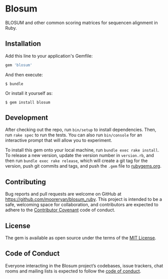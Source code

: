 # Blosum

BLOSUM and other common scoring matrices for sequencen alignment in Ruby.

## Installation

Add this line to your application's Gemfile:

```ruby
gem 'blosum'
```

And then execute:

    $ bundle

Or install it yourself as:

    $ gem install blosum
    
## Development

After checking out the repo, run `bin/setup` to install dependencies. Then, run `rake spec` to run the tests. You can also run `bin/console` for an interactive prompt that will allow you to experiment.

To install this gem onto your local machine, run `bundle exec rake install`. To release a new version, update the version number in `version.rb`, and then run `bundle exec rake release`, which will create a git tag for the version, push git commits and tags, and push the `.gem` file to [rubygems.org](https://rubygems.org).

## Contributing

Bug reports and pull requests are welcome on GitHub at https://github.com/mooreryan/blosum_ruby. This project is intended to be a safe, welcoming space for collaboration, and contributors are expected to adhere to the [Contributor Covenant](http://contributor-covenant.org) code of conduct.

## License

The gem is available as open source under the terms of the [MIT License](https://opensource.org/licenses/MIT).

## Code of Conduct

Everyone interacting in the Blosum project’s codebases, issue trackers, chat rooms and mailing lists is expected to follow the [code of conduct](https://github.com/mooreryan/blosum/blob/master/CODE_OF_CONDUCT.md).
